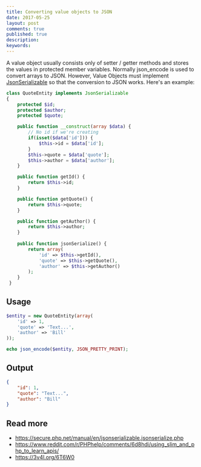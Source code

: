 ```yaml
---
title: Converting value objects to JSON
date: 2017-05-25
layout: post
comments: true
published: true
description: 
keywords: 
---
```


A value object usually consists only of setter / getter methods and stores the values 
in protected member variables. Normally json_encode is used to convert arrays to JSON. 
However, Value Objects must implement [JsonSerializable](https://secure.php.net/manual/en/jsonserializable.jsonserialize.php) so that the conversion to JSON works. Here's an example:

```php
class QuoteEntity implements JsonSerializable
{
    protected $id;
    protected $author;
    protected $quote;

    public function __construct(array $data) {
        // No id if we're creating
        if(isset($data['id'])) {
            $this->id = $data['id'];
        }
        $this->quote = $data['quote'];
        $this->author = $data['author'];
    }

    public function getId() {
        return $this->id;
    }

    public function getQuote() {
        return $this->quote;
    }

    public function getAuthor() {
        return $this->author;
    }
    
    public function jsonSerialize() {
        return array(
            'id' => $this->getId(),
            'quote' => $this->getQuote(),
            'author' => $this->getAuthor()
        );
    }
 }
```

## Usage

```php
$entity = new QuoteEntity(array(
    'id' => 1, 
    'quote' => 'Text...', 
    'author' => 'Bill'
));

echo json_encode($entity, JSON_PRETTY_PRINT);
```

## Output

```json
{
    "id": 1,
    "quote": "Text...",
    "author": "Bill"
}
```

## Read more

* https://secure.php.net/manual/en/jsonserializable.jsonserialize.php
* https://www.reddit.com/r/PHPhelp/comments/6d8hdi/using_slim_and_php_to_learn_apis/
* https://3v4l.org/6T6W0